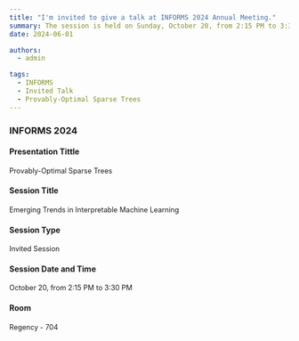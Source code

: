 ```yaml
---
title: "I'm invited to give a talk at INFORMS 2024 Annual Meeting."
summary: The session is held on Sunday, October 20, from 2:15 PM to 3:30 PM in Seattle.
date: 2024-06-01

authors:
  - admin

tags:
  - INFORMS
  - Invited Talk
  - Provably-Optimal Sparse Trees 
---
```


### INFORMS 2024
#### Presentation Tittle
<span style="font-size: 0.9em;">Provably-Optimal Sparse Trees 

#### Session Title
<span style="font-size: 0.9em;">Emerging Trends in Interpretable Machine Learning

#### Session Type
<span style="font-size: 0.9em;">Invited Session

#### Session Date and Time
<span style="font-size: 0.9em;">October 20, from 2:15 PM to 3:30 PM
#### Room
<span style="font-size: 0.9em;">Regency - 704